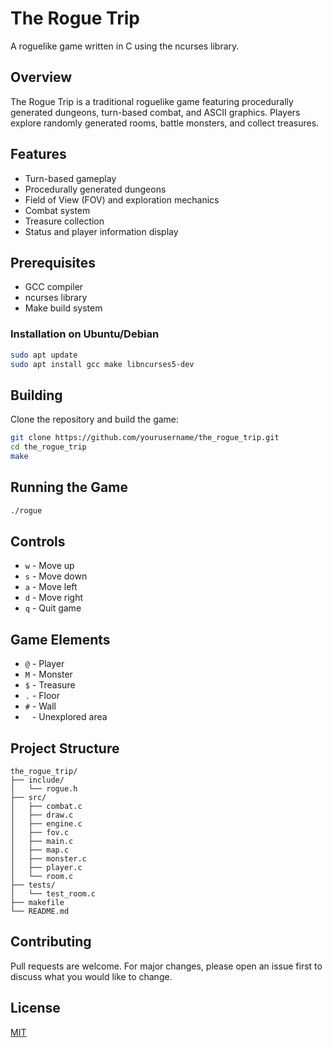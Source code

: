 # The Rogue Trip
A roguelike game written in C using the ncurses library.

## Overview
The Rogue Trip is a traditional roguelike game featuring procedurally generated dungeons, turn-based combat, and ASCII graphics. Players explore randomly generated rooms, battle monsters, and collect treasures.

## Features
- Turn-based gameplay
- Procedurally generated dungeons
- Field of View (FOV) and exploration mechanics
- Combat system
- Treasure collection
- Status and player information display

## Prerequisites
- GCC compiler
- ncurses library
- Make build system

### Installation on Ubuntu/Debian
```bash
sudo apt update
sudo apt install gcc make libncurses5-dev
```

## Building
Clone the repository and build the game:
```bash
git clone https://github.com/yourusername/the_rogue_trip.git
cd the_rogue_trip
make
```

## Running the Game
```bash
./rogue
```

## Controls
- `w` - Move up
- `s` - Move down
- `a` - Move left
- `d` - Move right
- `q` - Quit game

## Game Elements
- `@` - Player
- `M` - Monster
- `$` - Treasure
- `.` - Floor
- `#` - Wall
- ` ` - Unexplored area

## Project Structure
```
the_rogue_trip/
├── include/
│   └── rogue.h
├── src/
│   ├── combat.c
│   ├── draw.c
│   ├── engine.c
│   ├── fov.c
│   ├── main.c
│   ├── map.c
│   ├── monster.c
│   ├── player.c
│   └── room.c
├── tests/
│   └── test_room.c
├── makefile
└── README.md
```

## Contributing
Pull requests are welcome. For major changes, please open an issue first to discuss what you would like to change.

## License
[MIT](https://choosealicense.com/licenses/mit/)